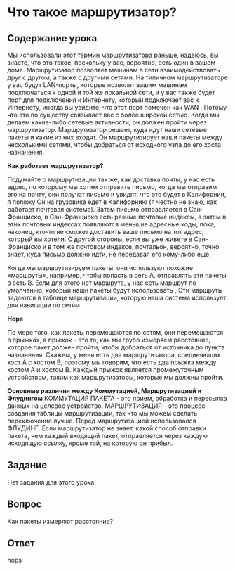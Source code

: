 # Что такое маршрутизатор?

## Содержание урока

Мы использовали этот термин маршрутизатора раньше, надеюсь, вы знаете, что это такое, поскольку у вас, вероятно, есть один в вашем доме. Маршрутизатор позволяет машинам в сети взаимодействовать друг с другом, а также с другими сетями. На типичном маршрутизаторе у вас будут LAN-порты, которые позволят вашим машинам подключаться к одной и той же локальной сети, и у вас также будет порт для подключения к Интернету, который подключает вас к Интернету, иногда вы увидите, что этот порт помечен как WAN , Потому что это по существу связывает вас с более широкой сетью. Когда мы делаем какие-либо сетевые активности, он должен пройти через маршрутизатор. Маршрутизатор решает, куда идут наши сетевые пакеты и какие из них входят. Он маршрутизирует наши пакеты между несколькими сетями, чтобы добраться от исходного узла до его хоста назначения.

<b>Как работает маршрутизатор?</b>

Подумайте о маршрутизации так же, как доставка почты, у нас есть адрес, по которому мы хотим отправить письмо, когда мы отправим его на почту, они получат письмо и увидят, что это будет в Калифорнии, я положу Он на грузовике едет в Калифорнию (я честно не знаю, как работает почтовая система). Затем письмо отправляется в Сан-Франциско, в Сан-Франциско есть разные почтовые индексы, а затем в этих почтовых индексах появляются меньшие адресные коды, пока, наконец, кто-то не сможет доставить ваше письмо на тот адрес, который вы хотели. С другой стороны, если вы уже живете в Сан-Франциско и в том же почтовом индексе, почтальон, вероятно, точно знает, куда письмо должно идти, не передавая его кому-либо еще.

Когда мы маршрутизируем пакеты, они используют похожие «маршруты», например, чтобы попасть в сеть A, отправлять эти пакеты в сеть B. Если для этого нет маршрута, у нас есть маршрут по умолчанию, который наши пакеты будут использовать , Эти маршруты задаются в таблице маршрутизации, которую наша система использует для навигации по сетям.

<b>Hops</b>

По мере того, как пакеты перемещаются по сетям, они перемещаются в прыжках, а прыжок - это то, как мы грубо измеряем расстояние, которое пакет должен пройти, чтобы добраться от источника до пункта назначения. Скажем, у меня есть два маршрутизатора, соединяющих хост A с хостом B, поэтому мы говорим, что есть два прыжка между хостом A и хостом B. Каждый прыжок является промежуточным устройством, таким как маршрутизаторы, которые мы должны пройти.

<b>Основные различия между Коммутацией, Маршрутизацией и Флудингом</b>
КОММУТАЦИЯ ПАКЕТА - это прием, обработка и пересылка данных на целевое устройство.
МАРШРУТИЗАЦИЯ - это процесс создания таблицы маршрутизации, так что мы можем сделать переключение лучше.
Перед маршрутизацией использовался ФЛУДИНГ. Если маршрутизатор не знает, какой способ отправки пакета, чем каждый входящий пакет, отправляется через каждую исходящую ссылку, кроме той, на которую он прибыл.

## Задание

Нет задания для этого урока.

## Вопрос

Как пакеты измеряют расстояние?

## Ответ

hops
